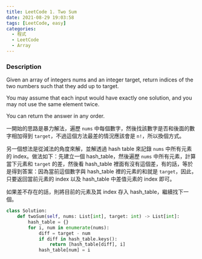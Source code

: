 ```yaml
---
title: LeetCode 1. Two Sum
date: 2021-08-29 19:03:58
tags: [LeetCode, easy]
categories:
  - 程式
  - LeetCode
  - Array
---
```



### Description

Given an array of integers nums and an integer target, return indices of the two numbers such that they add up to target.

You may assume that each input would have exactly one solution, and you may not use the same element twice.

You can return the answer in any order.

一開始的思路是暴力解法，遍歷 ```nums``` 中每個數字，然後找該數字是否和後面的數字相加得到 ```target```，不過這個方法最差的情況應該會是 ```n!```，所以換個方式。

<!--more-->

另一個想法是從減法的角度來解，並解透過 hash table 來記錄 ```nums``` 中所有元素的 index。做法如下：先建立一個 hash_table，然後遍歷 ```nums``` 中所有元素，計算當下元素和 ```target``` 的差，然後看 hash_table 裡面有沒有這個差，有的話，等於是得到答案：因為當前這個數字與 hash_table 裡的元素的和就是 ```target```，因此，只要返回當前元素的 index 以及 hash_table 中差值元素的 index 即可。

如果差不存在的話，則將目前的元素及其 index 存入 hash_table，繼續找下一個。

```python
class Solution:
    def twoSum(self, nums: List[int], target: int) -> List[int]:
        hash_table = {}
        for i, num in enumerate(nums):
            diff = target - num
            if diff in hash_table.keys():
                return [hash_table[diff], i]
            hash_table[num] = i
            
```
